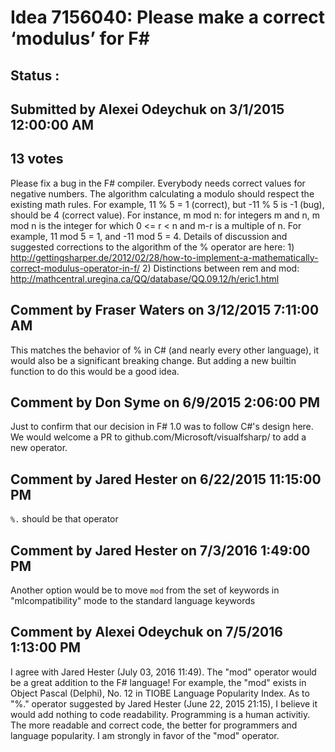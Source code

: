 # Idea 7156040: Please make a correct ‘modulus’ for F# #

## Status : 

## Submitted by Alexei Odeychuk on 3/1/2015 12:00:00 AM

## 13 votes

Please fix a bug in the F# compiler. Everybody needs correct values for negative numbers. The algorithm calculating a modulo should respect the existing math rules. For example, 11 % 5 = 1 (correct), but -11 % 5 is -1 (bug), should be 4 (correct value).
For instance, m mod n: for integers m and n, m mod n is the integer for which 0 <= r < n and m-r is a multiple of n. For example, 11 mod 5 = 1, and -11 mod 5 = 4.
Details of discussion and suggested corrections to the algorithm of the % operator are here: 1) http://gettingsharper.de/2012/02/28/how-to-implement-a-mathematically-correct-modulus-operator-in-f/
2) Distinctions between rem and mod: http://mathcentral.uregina.ca/QQ/database/QQ.09.12/h/eric1.html




## Comment by Fraser Waters on 3/12/2015 7:11:00 AM

This matches the behavior of % in C# (and nearly every other language), it would also be a significant breaking change. But adding a new builtin function to do this would be a good idea.

## Comment by Don Syme on 6/9/2015 2:06:00 PM

Just to confirm that our decision in F# 1.0 was to follow C#'s design here.
We would welcome a PR to github.com/Microsoft/visualfsharp/ to add a new operator.

## Comment by Jared Hester on 6/22/2015 11:15:00 PM

` %. ` should be that operator

## Comment by Jared Hester on 7/3/2016 1:49:00 PM

Another option would be to move `mod` from the set of keywords in "mlcompatibility" mode to the standard language keywords

## Comment by Alexei Odeychuk on 7/5/2016 1:13:00 PM

I agree with Jared Hester (July 03, 2016 11:49). The "mod" operator would be a great addition to the F# language!
For example, the "mod" exists in Object Pascal (Delphi), No. 12 in TIOBE Language Popularity Index.
As to "%." operator suggested by Jared Hester (June 22, 2015 21:15), I believe it would add nothing to code readability. Programming is a human activitiy. The more readable and correct code, the better for programmers and language popularity.
I am strongly in favor of the "mod" operator.

